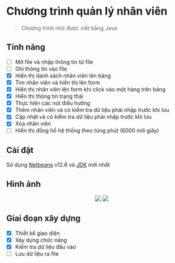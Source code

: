 # Chương trình quản lý nhân viên

>Chương trình nhỏ được viết bằng Java

## Tính năng

- [ ] Mở file và nhập thông tin từ file
- [ ] Ghi thông tin vào file
- [x] Hiển thị danh sách nhân viên lên bảng
- [x] Tìm nhân viên và hiển thị lên form
- [x] Hiển thị nhân viên lên form khi click vào một hàng trên bảng
- [x] Hiển thị thông tin trạng thái
- [x] Thực hiện các nút điều hướng
- [x] Thêm nhân viên và có kiểm tra dữ liệu phải nhập trước khi lưu
- [x] Cập nhật và có kiểm tra dữ liệu phải nhập trước khi lưu
- [x] Xóa nhân viên
- [ ] Hiển thị đồng hồ hệ thống theo từng phút (6000 mili giây)

## Cài đặt

Sử dụng [Netbeans](https://www.oracle.com/java/technologies/downloads/) v12.6 và [JDK](https://www.oracle.com/java/technologies/downloads/) mới nhất

## Hình ảnh
<p align="center">
  <img src="https://github.com/baooshacker/EmployeeManagementApp/blob/main/img/UI.png"/>
  <img src="https://github.com/baooshacker/EmployeeManagementApp/blob/main/img/feature.png"/>
</p>


## Giai đoạn xây dựng
- [x] Thiết kế giao diện
- [x] Xây dựng chức năng
- [x] Kiểm tra dữ liệu đầu vào
- [ ] Lưu dữ liệu ra file
